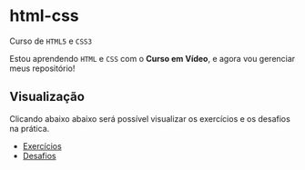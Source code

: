 # html-css

 Curso de `HTML5` e `CSS3`

 Estou aprendendo `HTML` e `CSS` com o **Curso em Vídeo**, e agora vou gerenciar meus repositório!

## Visualização

 Clicando abaixo abaixo será possível visualizar os exercícios e os desafios na prática.

- [Exercícios](exercicio)
- [Desafios](desafios)